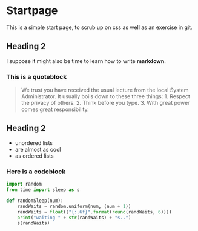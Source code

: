 # Startpage

This is a simple start page, to scrub up on css as well as an exercise in git.

## Heading 2


I suppose it might also be time to learn how to write **markdown**.


### This is a quoteblock

> We trust you have received the usual lecture from the local System Administrator.
> It usually boils down to these three things:
    1. Respect the privacy of others.
    2. Think before you type.
    3. With great power comes great responsibility.


## Heading 2

  * unordered lists
  * are almost as cool
  * as ordered lists

### Here is a codeblock

~~~python
import random
from time import sleep as s

def randomSleep(num):
    randWaits = random.uniform(num, (num + 1))
    randWaits = float(("{:.6f}".format(round(randWaits, 6))))
    print("waiting " + str(randWaits) + "s..")
    s(randWaits)
~~~
